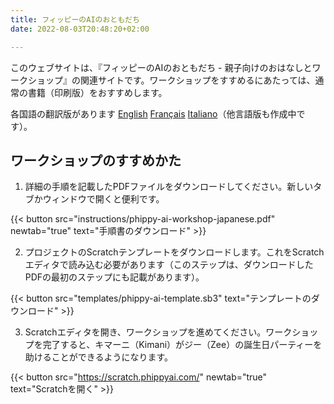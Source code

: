 ```yaml
---
title: フィッピーのAIのおともだち
date: 2022-08-03T20:48:20+02:00

---
```

このウェブサイトは、『フィッピーのAIのおともだち - 親子向けのおはなしとワークショップ』の関連サイトです。ワークショップをすすめるにあたっては、通常の書籍（印刷版）をおすすめします。


各国語の翻訳版があります
[English](https://www.amazon.com/Phippys-AI-Friend-Workshop-Parents/dp/B0CWYF8JT6)
[Français](https://www.amazon.fr/Une-Intelligence-Artificielle-pour-Phippy/dp/1963994000)
[Italiano](https://www.amazon.it/Lamic%C9%99-IA-Phippy-Workshop-genitor%C9%99/dp/1963994027/)（他言語版も作成中です）。

## ワークショップのすすめかた

1.  詳細の手順を記載したPDFファイルをダウンロードしてください。新しいタブかウィンドウで開くと便利です。

{{< button src="instructions/phippy-ai-workshop-japanese.pdf" newtab="true" text="手順書のダウンロード" >}}

2.  プロジェクトのScratchテンプレートをダウンロードします。これをScratchエディタで読み込む必要があります（このステップは、ダウンロードしたPDFの最初のステップにも記載があります）。

{{< button src="templates/phippy-ai-template.sb3" text="テンプレートのダウンロード" >}}

3. Scratchエディタを開き、ワークショップを進めてください。ワークショップを完了すると、キマーニ（Kimani）がジー（Zee）の誕生日パーティーを助けることができるようになります。

{{< button src="https://scratch.phippyai.com/" newtab="true" text="Scratchを開く" >}}
